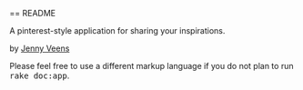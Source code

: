 == README

A pinterest-style application for sharing your inspirations. 

by [Jenny Veens](http://jennyveens.com)


Please feel free to use a different markup language if you do not plan to run
<tt>rake doc:app</tt>.
